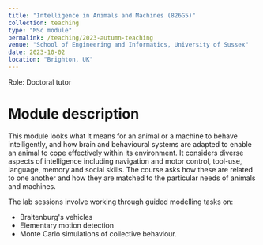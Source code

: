 ```yaml
---
title: "Intelligence in Animals and Machines (826G5)"
collection: teaching
type: "MSc module"
permalink: /teaching/2023-autumn-teaching
venue: "School of Engineering and Informatics, University of Sussex"
date: 2023-10-02
location: "Brighton, UK"
---
```


Role: Doctoral tutor

Module description 
======

This module looks what it means for an animal or a machine to behave intelligently, and how brain and behavioural systems are adapted to enable an animal to cope effectively within its environment. It considers diverse aspects of intelligence including navigation and motor control, tool-use, language, memory and social skills. The course asks how these are related to one another and how they are matched to the particular needs of animals and machines.

The lab sessions involve working through guided modelling tasks on:
- Braitenburg's vehicles
- Elementary motion detection
- Monte Carlo simulations of collective behaviour.

